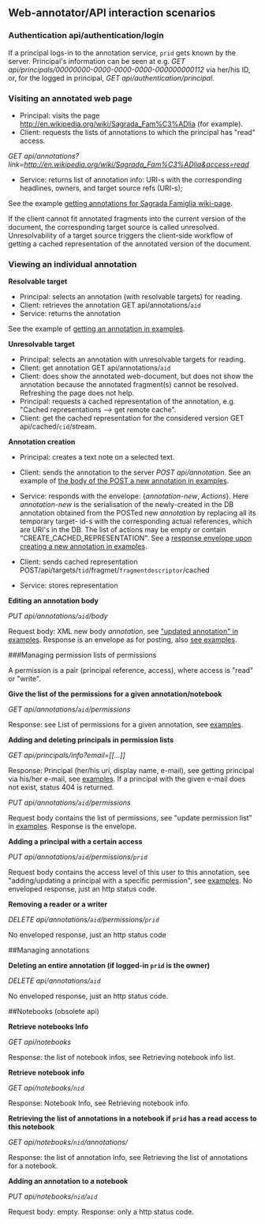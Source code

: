 ## Web-annotator/API interaction scenarios

### Authentication api/authentication/login 

If a principal logs-in to the annotation service, ```prid``` gets known by the server. Principal's information can be seen at e.g. 
*GET api/principals/00000000-0000-0000-0000-000000000112* via her/his ID, or, for the logged in principal, *GET api/authentication/principal*.

### Visiting an annotated web page

* Principal: visits the page http://en.wikipedia.org/wiki/Sagrada_Fam%C3%ADlia (for example).
* Client: requests the lists of annotations to which the principal has "read" access.

 *GET api/annotations?link=http://en.wikipedia.org/wiki/Sagrada_Fam%C3%ADlia&access=read*
* Service: returns list of annotation info: URI-s with the corresponding headlines, owners, and target source refs (URI-s);

See the example [getting annotations for Sagrada Famiglia wiki-page](examples.md#responding-get-apiannotationslinksagrada).

If the client cannot fit annotated fragments into the current version of the document, the corresponding target source is called unresolved. Unresolvability of a target source triggers the client-side workflow of getting a cached representation of the annotated version of the document.

### Viewing an individual annotation

**Resolvable target**

* Principal: selects an annotation (with resolvable targets) for reading.
* Client: retrieves the annotation GET api/annotations/```aid```
* Service: returns the annotation

See the example of [getting an annotation in examples](examples.md#responding-get-apiannotations00000000-0000-0000-0000-000000000021).

**Unresolvable target**

* Principal: selects an annotation with unresolvable targets for reading.
* Client: get annotation GET api/annotations/```aid```
* Client: does show the annotated web-document, but does not show the annotation because the annotated fragment(s) cannot be resolved. Refreshing the page does not help.
* Principal: requests a cached representation of the annotation, e.g. "Cached representations --> get remote cache".
* Client: get the cached representation for the considered version GET api/cached/```cid```/stream.


 
 
**Annotation creation**
* Principal: creates a text note on a selected text.
* Client: sends the annotation to the server *POST api/annotation*. See an example of [the body of the POST a new annotation in examples](examples.md#request-body-for-post-apiannotations).
* Service: responds with the envelope: {*annotation-new*, *Actions*}. Here *annotation-new* is the serialisation of the newly-created in the DB annotation obtained from the POSTed new *annotation* by replacing all its temporary target- id-s with the corresponding actual references, which are URI's in the DB. The list of actions may be empty or contain "CREATE_CACHED_REPRESENTATION". See a [response envelope upon creating a new annotation in examples](examples.md#response-body-envelope-for-post-apiannotations).

* Client: sends cached representation POST/api/targets/```tid```/fragmet/```fragmentdescriptor```/cached
* Service: stores representation

**Editing an annotation body**

*PUT api/annotations/```aid```/body*

Request body: XML new body *annotation*, see ["updated annotation" in examples](examples.md#request-body--an-updated-annotation). Response is an envelope as for posting, also [see examples](examples.md#enveloped-respond-containing-new-updated-annotation-and-a-list-of-actions).

###Managing permission lists of permissions

A permission is a pair (principal reference, access), where access is "read" or "write".

**Give the list of the permissions for a given annotation/notebook**

*GET api/annotations/```aid```/permissions*

Response: see List of permissions for a given annotation, see [examples](examples.md#get-apiannotations00000000-0000-0000-0000-000000000021permissions).

**Adding and deleting principals in permission lists**

*GET api/principals/info?email=[[...]]*

Response: Principal (her/his uri, display name, e-mail), see getting principal via his/her e-mail, see [examples](examples.md#get-apiprincipalsinfoemailtwagoompinl). If a principal with the given e-mail does not exist, status 404 is returned.

*PUT api/annotations/```aid```/permissions*

Request body contains the list of permissions, see "update permission list" in [examples](examples.md#put-apiannotations1d02f393-da25-4246-934c-876222a2d7fbpermissions). Response is the envelope.

**Adding a principal with a certain access**

*PUT api/annotations/```aid```/permissions/```prid```*

Request body contains the access level of this user to this annotation, see "adding/updating a principal with a specific permission", see [examples](examples.md#put-apiannotations1d02f393-da25-4246-934c-876222a2d7fbpermissions00000000-0000-0000-0000-000000000114). No enveloped response, just an http status code.

**Removing a reader or a writer**

*DELETE api/annotations/```aid```/permissions/```prid```*

No enveloped response, just an http status code

##Managing annotations

**Deleting an entire annotation (if logged-in ```prid``` is the owner)**

*DELETE api/annotations/```aid```*

No enveloped response, just an http status code.

##Notebooks (obsolete api)

**Retrieve notebooks Info**

*GET api/notebooks*

Response: the list of notebook infos, see Retrieving notebook info list.

**Retrieve notebook info**

*GET api/notebooks/```nid```*

Response: Notebook Info, see Retrieving notebook info.

**Retrieving the list of annotations in a notebook if ```prid``` has a read access to this notebook**

*GET api/notebooks/```nid```/annotations/*

Response: the list of annotation Info, see Retrieving the list of annotations for a notebook.

**Adding an annotation to a notebook**

*PUT api/notebooks/```nid```/```aid```*

Request body: empty. Response: only a http status code.
